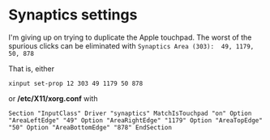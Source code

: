 # Synaptics settings

I'm giving up on trying to duplicate the Apple touchpad. The worst of the spurious clicks can be eliminated with
`Synaptics Area (303):	49, 1179, 50, 878`

That is, either

`xinput set-prop 12 303 49 1179 50 878`

or **/etc/X11/xorg.conf** with

`Section "InputClass"
    Driver "synaptics"
    MatchIsTouchpad "on"
    Option "AreaLeftEdge" "49"
    Option "AreaRightEdge" "1179"
    Option "AreaTopEdge" "50"
    Option "AreaBottomEdge" "878"
EndSection`
